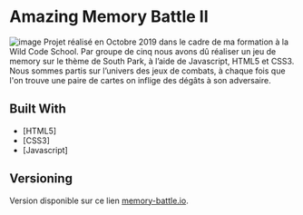 # Amazing Memory Battle II
![image](https://github.com/Ma-ho/memory-battle/blob/master/images/readme.jpg)
Projet réalisé en Octobre 2019 dans le cadre de ma formation à la Wild Code School.
Par groupe de cinq nous avons dû réaliser un jeu de memory sur le thème de South Park, à l’aide de Javascript, HTML5 et CSS3. Nous sommes partis sur l’univers des jeux de combats, à chaque fois que l'on trouve une paire de cartes on inflige des dégâts à son adversaire.

## Built With
* [HTML5]
* [CSS3]
* [Javascript]

## Versioning

Version disponible sur ce lien [memory-battle.io](https://ma-ho.github.io/memory-battle/). 



